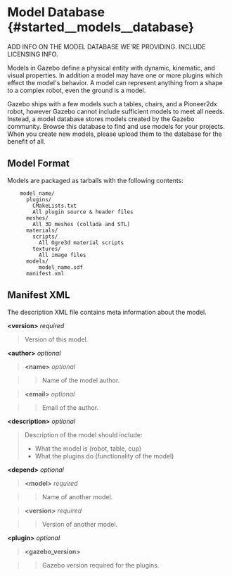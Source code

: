 Model Database {#started__models__database}
==
ADD INFO ON THE MODEL DATABASE WE'RE PROVIDING. INCLUDE LICENSING INFO.

Models in Gazebo define a physical entity with dynamic, kinematic, and visual properties. In addition a model may have one or more plugins which effect the model's behavior. A model can represent anything from a shape to a complex robot, even the ground is a model. 

Gazebo ships with a few models such a tables, chairs, and a Pioneer2dx robot, however Gazebo cannot include sufficient models to meet all needs. Instead, a model database stores models created by the Gazebo community. Browse this database to find and use models for your projects. When you create new models, please upload them to the database for the benefit of all.

## Model Format ##
Models are packaged as tarballs with the following contents:

        model_name/
          plugins/
            CMakeLists.txt
            All plugin source & header files
          meshes/
            All 3D meshes (collada and STL)
          materials/
            scripts/
              All Ogre3d material scripts
            textures/
              All image files
          models/
              model_name.sdf
          manifest.xml


## Manifest XML ##

The description XML file contains meta information about the model.

<b>\<version\></b> *required*

> Version of this model.

<b>\<author\></b> *optional*

> <b>\<name\></b> *optional*

> > Name of the model author.

> <b>\<email\></b> *optional*

> > Email of the author.

<b>\<description\></b> *optional*

> Description of the model should include:
>  * What the model is (robot, table, cup)
>  * What the plugins do (functionality of the model)

<b>\<depend\></b> *optional*

> <b>\<model\></b> *required*

> > Name of another model.

> <b>\<version\></b> *required*

> >   Version of another model.

<b>\<plugin\></b> *optional*

> <b>\<gazebo_version\></b>

> > Gazebo version required for the plugins.
